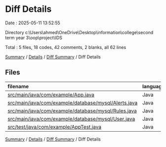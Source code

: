 # Diff Details

Date : 2025-05-11 13:52:55

Directory c:\\Users\\ahmed\\OneDrive\\Desktop\\information\\college\\second term year 3\\oop\\project\\IDS

Total : 5 files,  18 codes, 42 comments, 2 blanks, all 62 lines

[Summary](results.md) / [Details](details.md) / [Diff Summary](diff.md) / Diff Details

## Files
| filename | language | code | comment | blank | total |
| :--- | :--- | ---: | ---: | ---: | ---: |
| [src/main/java/com/example/App.java](/src/main/java/com/example/App.java) | Java | -8 | 18 | -4 | 6 |
| [src/main/java/com/example/database/mysql/Alerts.java](/src/main/java/com/example/database/mysql/Alerts.java) | Java | -6 | 0 | 4 | -2 |
| [src/main/java/com/example/database/mysql/Rules.java](/src/main/java/com/example/database/mysql/Rules.java) | Java | 22 | 1 | 2 | 25 |
| [src/main/java/com/example/database/mysql/User.java](/src/main/java/com/example/database/mysql/User.java) | Java | 10 | 1 | 0 | 11 |
| [src/test/java/com/example/AppTest.java](/src/test/java/com/example/AppTest.java) | Java | 0 | 22 | 0 | 22 |

[Summary](results.md) / [Details](details.md) / [Diff Summary](diff.md) / Diff Details